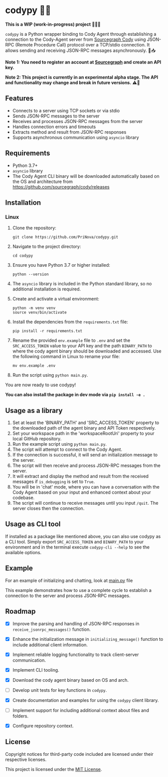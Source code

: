 # codypy 🐍🤖

**This is a WIP (work-in-progress) project** 🚧👷‍♂️


`codypy` is a Python wrapper binding to Cody Agent through establishing a connection to the Cody-Agent server from [Sourcegraph Cody](https://github.com/sourcegraph/cody) using JSON-RPC (Remote Procedure Call) protocol over a TCP/stdio connection. It allows sending and receiving JSON-RPC messages asynchronously. 📨📥

**Note 1: You need to register an account at [Sourcegraph](https://sourcegraph.com/) and create an API key.**

**Note 2: This project is currently in an experimental alpha stage. The API and functionality may change and break in future versions.** ⚠️🔧



## Features

- Connects to a server using TCP sockets or via stdio
- Sends JSON-RPC messages to the server
- Receives and processes JSON-RPC messages from the server
- Handles connection errors and timeouts
- Extracts method and result from JSON-RPC responses
- Supports asynchronous communication using `asyncio` library

## Requirements

- Python 3.7+
- `asyncio` library
- The Cody Agent CLI binary will be downloaded automatically based on the OS and architecture from https://github.com/sourcegraph/cody/releases

## Installation
### Linux

1. Clone the repository:
   ```
   git clone https://github.com/PriNova/codypy.git
   ```

1. Navigate to the project directory:
   ```
   cd codypy
   ```

1. Ensure you have Python 3.7 or higher installed:
   ```
   python --version
   ```

1. The `asyncio` library is included in the Python standard library, so no additional installation is required.

1. Create and activate a virtual environment:
   ```
   python -m venv venv
   source venv/bin/activate
   ```

1. Install the dependencies from the `requirements.txt` file:
   ```
   pip install -r requirements.txt
   ```

1. Rename the provided `env.example` file to `.env` and set the `SRC_ACCESS_TOKEN` value to your API key and the path `BINARY_PATH` to where the cody agent binary should be downloaded and accessed. Use the following command in Linux to rename your file: 
   ```
   mv env.example .env
   ```

1. Run the script using `python main.py`.

You are now ready to use codypy!

**You can also install the package in dev mode via `pip install -e .`**

## Usage as a library

1. Set at least the 'BINARY_PATH' and 'SRC_ACCESS_TOKEN' property to the downloaded path of the agent binary and API Token respectively.
1. Set your workspace path in the 'workspaceRootUri' property to your local GitHub repository.
1. Run the example script using `python main.py`.
1. The script will attempt to connect to the Cody Agent.
1. If the connection is successful, it will send an initialization message to the server.
1. The script will then receive and process JSON-RPC messages from the server.
1. It will extract and display the method and result from the received messages if `is_debugging` is set to `True`.
1. You will be in 'chat' mode, where you can have a conversation with the Cody Agent based on your input and enhanced context about your codebase.
1. The script will continue to receive messages until you input `/quit`. The server closes then the connection.

## Usage as CLI tool

If installed as a package like mentioned above, you can also use codypy as a CLI tool. Simply export `SRC_ACCESS_TOKEN` and `BINARY_PATH` to your environment and in the terminal execute `codypy-cli --help` to see the available options.

## Example

For an example of initializing and chatting, look at [main.py](https://github.com/PriNova/codypy/blob/main/main.py) file

This example demonstrates how to use a complete cycle to establish a connection to the server and process JSON-RPC messages.

## Roadmap

- [x] Improve the parsing and handling of JSON-RPC responses in `receive_jsonrpc_messages()` function.
- [x] Enhance the initialization message in `initializing_message()` function to include additional client information.
- [x] Implement reliable logging functionality to track client-server communication.
- [x] Implement CLI tooling.
- [x] Download the cody agent binary based on OS and arch.
- [ ] Develop unit tests for key functions in `codypy`.
- [x] Create documentation and examples for using the `codypy` client library.
- [ ] Implement support for including additional context about files and folders.
- [x] Configure repository context.


## License

Copyright notices for third-party code included are licensed under their respective licenses.

This project is licensed under the [MIT License](LICENSE).

